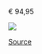 € 94,95

![](zalando-teva-42-HURRICANE_-_Sandales_de_randonnée_-_brown.png)

[Source](https://fr.zalando.be/homme/teva__taille-42/?sold_by_zalando=true)